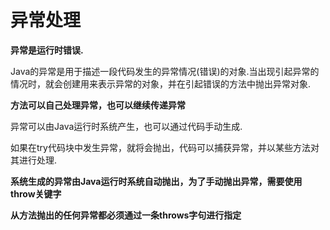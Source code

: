 # 异常处理

**异常是运行时错误.**<br>

Java的异常是用于描述一段代码发生的异常情况(错误)的对象.当出现引起异常的情况时，就会创建用来表示异常的对象，并在引起错误的方法中抛出异常对象.<br>

**方法可以自己处理异常，也可以继续传递异常**<br>

异常可以由Java运行时系统产生，也可以通过代码手动生成.<br>

如果在try代码块中发生异常，就将会抛出，代码可以捕获异常，并以某些方法对其进行处理.<br>

**系统生成的异常由Java运行时系统自动抛出，为了手动抛出异常，需要使用throw关键字**<br>

**从方法抛出的任何异常都必须通过一条throws字句进行指定**<br>

